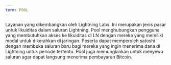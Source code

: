 ```yaml
---
term: POOL
---
```


Layanan yang dikembangkan oleh Lightning Labs. Ini merupakan jenis pasar untuk likuiditas dalam saluran Lightning. Pool menghubungkan pengguna yang membutuhkan akses ke likuiditas di LN dengan mereka yang memiliki modal untuk dikerahkan di jaringan. Peserta dapat memperoleh satoshi dengan membuka saluran baru bagi mereka yang ingin menerima dana di Lightning untuk periode tertentu. Pool juga memungkinkan untuk menyewa saluran agar dapat langsung menerima pembayaran Bitcoin.